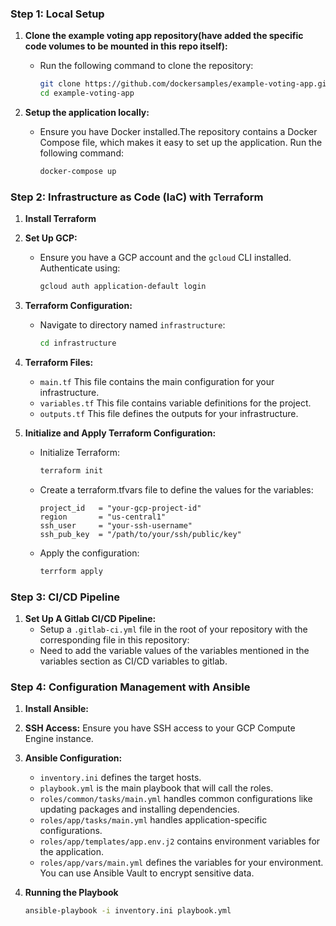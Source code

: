 
### Step 1: Local Setup

1. **Clone the example voting app repository(have added the specific code volumes to be mounted in this repo itself):**
   - Run the following command to clone the repository:
     ```sh
     git clone https://github.com/dockersamples/example-voting-app.git
     cd example-voting-app
     ```

2. **Setup the application locally:**
   - Ensure you have Docker installed.The repository contains a Docker Compose file, which makes it easy to set up the application. Run the following command:
     ```sh
     docker-compose up
     ```
### Step 2: Infrastructure as Code (IaC) with Terraform

1. **Install Terraform**
   
2. **Set Up GCP:**
   - Ensure you have a GCP account and the `gcloud` CLI installed. Authenticate using:
     ```sh
     gcloud auth application-default login
     ```

3. **Terraform Configuration:**
   - Navigate to directory named `infrastructure`:
     ```sh
     cd infrastructure
     ```

4. **Terraform Files:**
   - `main.tf` This file contains the main configuration for your infrastructure.
   - `variables.tf` This file contains variable definitions for the project.
   - `outputs.tf` This file defines the outputs for your infrastructure.

5. **Initialize and Apply Terraform Configuration:**
   - Initialize Terraform:
     ```sh
     terraform init
     ```
   - Create a terraform.tfvars file to define the values for the variables:
     ```hc1
     project_id   = "your-gcp-project-id"
     region       = "us-central1"
     ssh_user     = "your-ssh-username"
     ssh_pub_key  = "/path/to/your/ssh/public/key"
     ```
   - Apply the configuration:
     ```bash
     terrform apply
     ```

### Step 3: CI/CD Pipeline

1. **Set Up A Gitlab CI/CD Pipeline:**
   - Setup a `.gitlab-ci.yml` file in the root of your repository with the corresponding file in this repository:
   - Need to add the variable values of the variables mentioned in the variables section as CI/CD variables to gitlab.
  
### Step 4: Configuration Management with Ansible

1. **Install Ansible:**

2. **SSH Access:** Ensure you have SSH access to your GCP Compute Engine instance.

3. **Ansible Configuration:**
   - `inventory.ini` defines the target hosts.
   - `playbook.yml` is the main playbook that will call the roles.
   - `roles/common/tasks/main.yml` handles common configurations like updating packages and installing dependencies.
   - `roles/app/tasks/main.yml` handles application-specific configurations.
   - `roles/app/templates/app.env.j2` contains environment variables for the application.
   - `roles/app/vars/main.yml` defines the variables for your environment. You can use Ansible Vault to encrypt sensitive data.
  
4. **Running the Playbook**
   ```sh
   ansible-playbook -i inventory.ini playbook.yml
   ```
    

